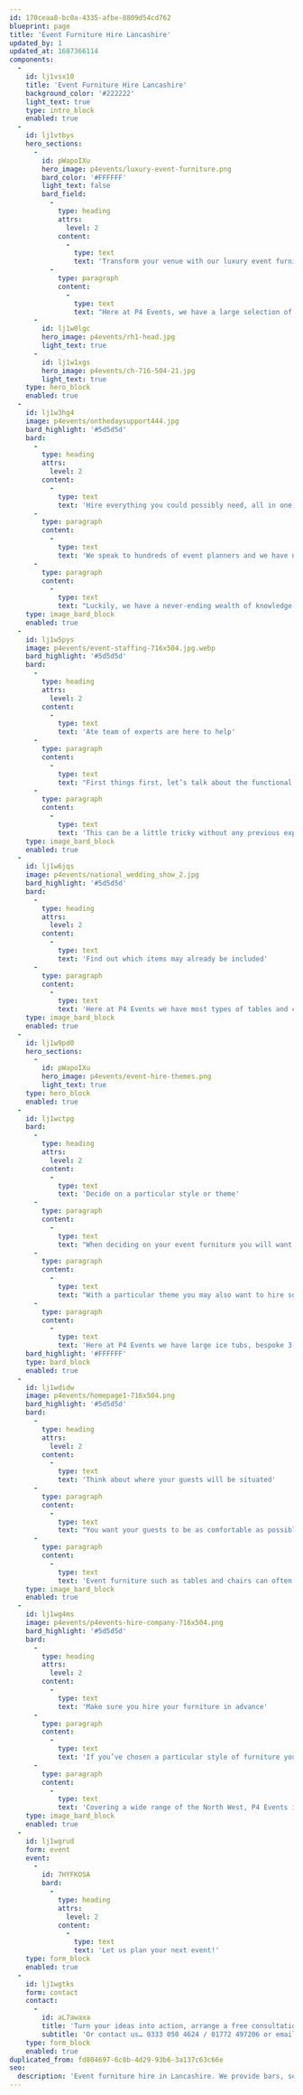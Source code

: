 ```yaml
---
id: 170ceaa8-bc0a-4335-afbe-8809d54cd762
blueprint: page
title: 'Event Furniture Hire Lancashire'
updated_by: 1
updated_at: 1687366114
components:
  -
    id: lj1vsx10
    title: 'Event Furniture Hire Lancashire'
    background_color: '#222222'
    light_text: true
    type: intro_block
    enabled: true
  -
    id: lj1vtbys
    hero_sections:
      -
        id: pWapoIXu
        hero_image: p4events/luxury-event-furniture.png
        bard_color: '#FFFFFF'
        light_text: false
        bard_field:
          -
            type: heading
            attrs:
              level: 2
            content:
              -
                type: text
                text: 'Transform your venue with our luxury event furniture'
          -
            type: paragraph
            content:
              -
                type: text
                text: "Here at P4 Events, we have a large selection of quality event furniture that is readily available to be hired for any corporate event or special occasion across Preston, Lancashire. When planning an event, whether it’s a wedding or party to celebrate, the planning can definitely feel overwhelming in the early stages.\_So when it comes to tasks such as hiring furniture on a larger scale, without having any previous experience, where do you even begin?"
      -
        id: lj1w0lgc
        hero_image: p4events/rh1-head.jpg
        light_text: true
      -
        id: lj1w1xgs
        hero_image: p4events/ch-716-504-21.jpg
        light_text: true
    type: hero_block
    enabled: true
  -
    id: lj1w3hg4
    image: p4events/onthedaysupport444.jpg
    bard_highlight: '#5d5d5d'
    bard:
      -
        type: heading
        attrs:
          level: 2
        content:
          -
            type: text
            text: 'Hire everything you could possibly need, all in one place.'
      -
        type: paragraph
        content:
          -
            type: text
            text: 'We speak to hundreds of event planners and we have noticed that there can be an initial sense of overwhelm and confusion with knowing exactly what to hire, how much to hire, when to start the booking process and generally just making sure it all comes together on the day!'
      -
        type: paragraph
        content:
          -
            type: text
            text: "Luckily, we have a never-ending wealth of knowledge and we are completely prepared to help you organise and manage any event!\_"
    type: image_bard_block
    enabled: true
  -
    id: lj1w5pys
    image: p4events/event-staffing-716x504.jpg.webp
    bard_highlight: '#5d5d5d'
    bard:
      -
        type: heading
        attrs:
          level: 2
        content:
          -
            type: text
            text: 'Ate team of experts are here to help'
      -
        type: paragraph
        content:
          -
            type: text
            text: "First things first, let’s talk about the functional side of things! When planning an event the easiest thing to do is make a list of how you think the event will be planned out from start to finish in terms of different activities and then you can evaluate this and form a list of key furniture pieces.\_"
      -
        type: paragraph
        content:
          -
            type: text
            text: 'This can be a little tricky without any previous experience but that’s where we can come in to help!'
    type: image_bard_block
    enabled: true
  -
    id: lj1w6jqs
    image: p4events/national_wedding_show_2.jpg
    bard_highlight: '#5d5d5d'
    bard:
      -
        type: heading
        attrs:
          level: 2
        content:
          -
            type: text
            text: 'Find out which items may already be included'
      -
        type: paragraph
        content:
          -
            type: text
            text: 'Here at P4 Events we have most types of tables and chairs to cater for your next event but some venues are totally blank canvases and you’ll need to bring absolutely everything in so you’ll need to check what’s included as part of the venue. We specialise in Marquee weddings and events so when it comes to transforming an empty venue, we know a thing or two! It’s always going to be friendlier on your budget to minimise the number of hire suppliers where possible and as P4 Events has access to bar and booth layouts, bean bags and tables to props and accessories, you’ll be able to hire everything you need from one place so there’s no need to coordinate with many different suppliers.'
    type: image_bard_block
    enabled: true
  -
    id: lj1w9pd0
    hero_sections:
      -
        id: pWapoIXu
        hero_image: p4events/event-hire-themes.png
        light_text: true
    type: hero_block
    enabled: true
  -
    id: lj1wctpg
    bard:
      -
        type: heading
        attrs:
          level: 2
        content:
          -
            type: text
            text: 'Decide on a particular style or theme'
      -
        type: paragraph
        content:
          -
            type: text
            text: "When deciding on your event furniture you will want to make sure everything looks consistent throughout the venue. Depending on whether you are planning a luxury fine dining style event or a more casual affair, you will want this to be the same style throughout.\_"
      -
        type: paragraph
        content:
          -
            type: text
            text: "With a particular theme you may also want to hire some props and accessories so you can create ambiance, excitement or a general buzz around the place!\_"
      -
        type: paragraph
        content:
          -
            type: text
            text: 'Here at P4 Events we have large ice tubs, bespoke 3-door fridges, giant playing cards, american diner banners and so much more! We love catering to our clients special requests too so if you have a need for anything in particular we would be happy to assist you with your dream event wishlist.'
    bard_highlight: '#FFFFFF'
    type: bard_block
    enabled: true
  -
    id: lj1wdidw
    image: p4events/homepage1-716x504.png
    bard_highlight: '#5d5d5d'
    bard:
      -
        type: heading
        attrs:
          level: 2
        content:
          -
            type: text
            text: 'Think about where your guests will be situated'
      -
        type: paragraph
        content:
          -
            type: text
            text: "You want your guests to be as comfortable as possible throughout the event but you also want them to have a great time too! Ensuring there are suitable seating areas, tables and bars to enjoy a drink or two is key so why not allow P4 Events to assist you with this more complicated part of your event?\_"
      -
        type: paragraph
        content:
          -
            type: text
            text: 'Event furniture such as tables and chairs can often be difficult to manoeuvre and when there are so many other areas of an event to manage, we can take away this stress for you so you can focus on other areas of planning your event. Whether you are looking for comfy bean bags, champagne side tables, barrel tables or something more quirky such as a pacman table, P4 Events will help to bring your ideas to life!'
    type: image_bard_block
    enabled: true
  -
    id: lj1wg4ms
    image: p4events/p4events-hire-company-716x504.png
    bard_highlight: '#5d5d5d'
    bard:
      -
        type: heading
        attrs:
          level: 2
        content:
          -
            type: text
            text: 'Make sure you hire your furniture in advance'
      -
        type: paragraph
        content:
          -
            type: text
            text: 'If you’ve chosen a particular style of furniture you don’t want to be disappointed if it becomes unavailable, order your event furniture in advance to make sure it is available and can be delivered on time. When planning any type of event, whether it is a business meeting, wedding, outdoor celebration, conference or awards ceremony, hiring event furniture should be high on your list of priorities as this will help to form the overall look and feel of the occasion!'
      -
        type: paragraph
        content:
          -
            type: text
            text: 'Covering a wide range of the North West, P4 Events is dedicated to supplying the furniture you need to make your event as special as possible. We ensure your furniture is delivered clean and on time so contact us today to turn your ideas into action!'
    type: image_bard_block
    enabled: true
  -
    id: lj1wgrud
    form: event
    event:
      -
        id: 7HYFKOSA
        bard:
          -
            type: heading
            attrs:
              level: 2
            content:
              -
                type: text
                text: 'Let us plan your next event!'
    type: form_block
    enabled: true
  -
    id: lj1wgtks
    form: contact
    contact:
      -
        id: aL7awaxa
        title: 'Turn your ideas into action, arrange a free consultation'
        subtitle: 'Or contact us… 0333 050 4624 / 01772 497206 or email us: info@p4events.co.uk'
    type: form_block
    enabled: true
duplicated_from: fd804697-6c8b-4d29-93b6-3a137c63c66e
seo:
  description: 'Event furniture hire in Lancashire. We provide bars, seating, tables, bean bags and more for your event, wedding or party. Marquee furniture hire specialists.'
---
```

